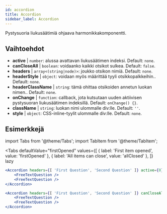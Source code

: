 ```yaml
---
id: accordion
title: Accordion
sidebar_label: Accordion
---
```


Pystysuoria liukusäätimiä ohjaava harmonikkakomponentti.

## Vaihtoehdot

* __active__ | `number`: alussa avattavan liukusäätimen indeksi. Default: `none`.
* __canCloseAll__ | `boolean`: voidaanko kaikki otsikot sulkea. Default: `false`.
* __headers__ | `array<(string|node)>`: joukko otsikon nimiä. Default: `none`.
* __headerStyle__ | `object`: voidaan myös määrittää tyyli otsikkopalkkeihin.. Default: `none`.
* __headerClassName__ | `string`: tämä ohittaa otsikoiden annetun luokan nimen.. Default: `none`.
* __onChange__ | `function`: callback, jota kutsutaan uuden aktiivisen pystysuoran liukusäätimen indeksillä. Default: `onChange() {}`.
* __className__ | `string`: luokan nimi ulommalle div:lle. Default: `''`.
* __style__ | `object`: CSS-inline-tyylit ulommalle div:lle. Default: `none`.


## Esimerkkejä

import Tabs from '@theme/Tabs';
import TabItem from '@theme/TabItem';

<Tabs
    defaultValue="firstOpened"
    values={[
        { label: 'First item opened', value: 'firstOpened' },
        { label: 'All items can close', value: 'allClosed' },
    ]}
    lazy
>
<TabItem value="firstOpened">

```jsx live
<Accordion headers={[ 'First Question', 'Second Question' ]} active={0} >
    <FreeTextQuestion />
    <FreeTextQuestion />
</Accordion>
```

</TabItem>
<TabItem value="allClosed">

```jsx live
<Accordion headers={[ 'First Question', 'Second Question' ]} canCloseAll >
    <FreeTextQuestion />
    <FreeTextQuestion />
</Accordion>
```

</TabItem>
</Tabs>

